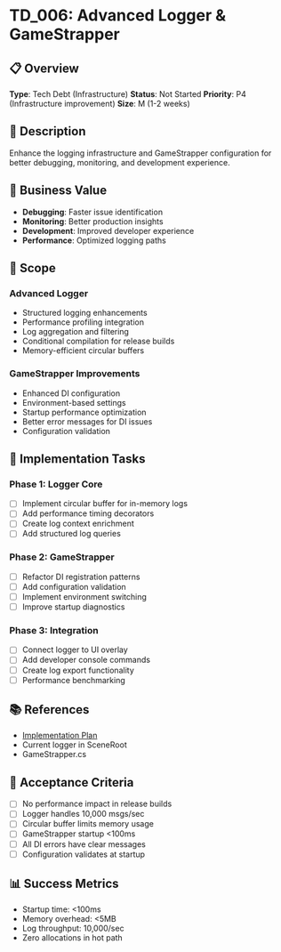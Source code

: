 # TD_006: Advanced Logger & GameStrapper

## 📋 Overview
**Type**: Tech Debt (Infrastructure)
**Status**: Not Started
**Priority**: P4 (Infrastructure improvement)
**Size**: M (1-2 weeks)

## 📝 Description
Enhance the logging infrastructure and GameStrapper configuration for better debugging, monitoring, and development experience.

## 🎯 Business Value
- **Debugging**: Faster issue identification
- **Monitoring**: Better production insights
- **Development**: Improved developer experience
- **Performance**: Optimized logging paths

## 📐 Scope

### Advanced Logger
- Structured logging enhancements
- Performance profiling integration
- Log aggregation and filtering
- Conditional compilation for release builds
- Memory-efficient circular buffers

### GameStrapper Improvements
- Enhanced DI configuration
- Environment-based settings
- Startup performance optimization
- Better error messages for DI issues
- Configuration validation

## 🔄 Implementation Tasks

### Phase 1: Logger Core
- [ ] Implement circular buffer for in-memory logs
- [ ] Add performance timing decorators
- [ ] Create log context enrichment
- [ ] Add structured log queries

### Phase 2: GameStrapper
- [ ] Refactor DI registration patterns
- [ ] Add configuration validation
- [ ] Implement environment switching
- [ ] Improve startup diagnostics

### Phase 3: Integration
- [ ] Connect logger to UI overlay
- [ ] Add developer console commands
- [ ] Create log export functionality
- [ ] Performance benchmarking

## 📚 References
- [Implementation Plan](../../3_Implementation_Plans/06_Advanced_Logger_And_GameStrapper_Implementation_Plan.md)
- Current logger in SceneRoot
- GameStrapper.cs

## 🎯 Acceptance Criteria
- [ ] No performance impact in release builds
- [ ] Logger handles 10,000 msgs/sec
- [ ] Circular buffer limits memory usage
- [ ] GameStrapper startup <100ms
- [ ] All DI errors have clear messages
- [ ] Configuration validates at startup

## 📊 Success Metrics
- Startup time: <100ms
- Memory overhead: <5MB
- Log throughput: 10,000/sec
- Zero allocations in hot path